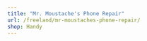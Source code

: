 ```yaml
---
title: "Mr. Moustache's Phone Repair"
url: /freeland/mr-moustaches-phone-repair/
shop: Handy
---
```

